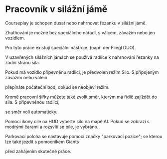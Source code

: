 # Pracovník v silážní jámě

  
  
Courseplay je schopen dusat nebo nahrnovat řezanku v silážní jámě.  
  
Zhutňování je možné bez speciálního nářadí, s válcem, závažím nebo jen vozidlem.  
  
Pro tyto práce existují speciální nástroje. (např. der Fliegl DUO).  
  
V uzavřených silážních jámách se používá radlice k nahrnování řezanky na zadní stranu sila.  
  


  
  
Pokud má vozidlo připevněnu radlici, je předvolen režim Silo. S připojeným závažím nebo váleci  
  
přepínáte počáteční bod, dokud se neobjeví režim.  
  
Kromě pracovní šířky můžete také zvolit směr, kterým má řidič zajíždět do sila. S připevněnou radlicí,  
  
se směr volí automaticky.  
  
Pomocí ikony cíle na HUD vyberte silo na mapě AI. Pokud se zobrazí s modrými čarami a rozsvítí se bíle, je vybráno.  
  
Parkovací poloha se nastavuje pomocí značky "parkovací pozice"; se kterou lze také jezdit s pomocníkem Giants  
  
před zahájením skutečné práce.  
  


